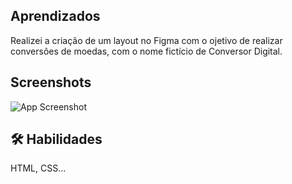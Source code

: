 
## Aprendizados

Realizei a criação de um layout no Figma com o ojetivo de realizar conversões de moedas, com o nome fictício de Conversor Digital.



## Screenshots

![App Screenshot](https://snipboard.io/SLIEv2.jpg)


## 🛠 Habilidades
HTML, CSS...
